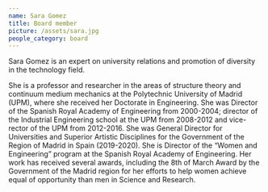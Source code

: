 ```yaml
---
name: Sara Gomez
title: Board member
picture: /assets/sara.jpg
people_category: board
---
```


Sara Gomez is an expert on university relations and promotion of diversity in the technology field.

She is a professor and researcher in the areas of structure theory and continuum medium mechanics at the Polytechnic University of Madrid (UPM), where she received her Doctorate in Engineering. She was Director of the Spanish Royal Academy of Engineering from 2000-2004; director of the Industrial Engineering school at the UPM from 2008-2012 and vice-rector of the UPM from 2012-2016. She was General Director for Universities and Superior Artistic Disciplines for the Government of the Region of Madrid in Spain (2019-2020). She is Director of the “Women and Engineering” program at the Spanish Royal Academy of Engineering. Her work has received several awards, including the 8th of March Award by the Government of the Madrid region for her efforts to help women achieve equal of opportunity than men in Science and Research.